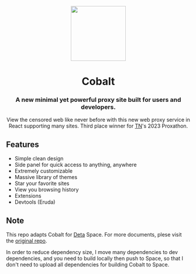 <div align="center">
<img height="150px" src="https://raw.githubusercontent.com/cognetwork-dev/Cobalt/main/src/assets/logo.svg">
<h1>Cobalt</h1>
<h3>A new minimal yet powerful proxy site built for users and developers.</h3>
<p>View the censored web like never before with this new web proxy service in React supporting many sites. Third place winner for <a href="https://github.com/titaniumnetwork-dev">TN</a>'s 2023 Proxathon.</p>
</div>

## Features
- Simple clean design
- Side panel for quick access to anything, anywhere
- Extremely customizable
- Massive library of themes
- Star your favorite sites
- View you browsing history
- Extensions
- Devtools (Eruda)

## Note

This repo adapts Cobalt for [Deta](https://deta.space) Space. For more documents, plese visit the [original repo](https://github.com/cognetwork-dev/Cobalt).

In order to reduce dependency size, I move many dependencies to dev dependencies, and you need to build locally then push to Space, so that I don't need to upload all dependencies for building Cobalt to Space.
